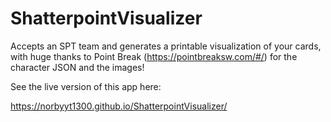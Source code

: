 # ShatterpointVisualizer
Accepts an SPT team and generates a printable visualization of your cards, with huge thanks to Point Break (https://pointbreaksw.com/#/) for the character JSON and the images!

See the live version of this app here:

https://norbyyt1300.github.io/ShatterpointVisualizer/
